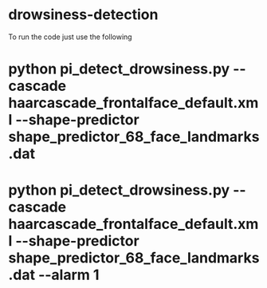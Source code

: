 # drowsiness-detection

To run the code just use the following

# python pi_detect_drowsiness.py --cascade haarcascade_frontalface_default.xml --shape-predictor shape_predictor_68_face_landmarks.dat
# python pi_detect_drowsiness.py --cascade haarcascade_frontalface_default.xml --shape-predictor shape_predictor_68_face_landmarks.dat --alarm 1
